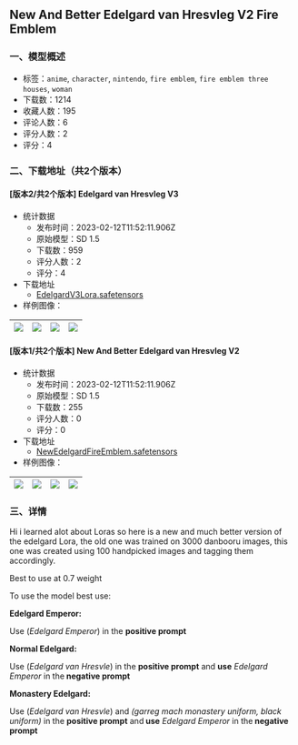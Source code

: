 ## New And Better Edelgard van Hresvleg V2 Fire Emblem
### 一、模型概述

- 标签：`anime`, `character`, `nintendo`, `fire emblem`, `fire emblem three houses`, `woman`
- 下载数：1214
- 收藏人数：195
- 评论人数：6
- 评分人数：2
- 评分：4

### 二、下载地址（共2个版本）

#### [版本2/共2个版本] Edelgard van Hresvleg V3

- 统计数据
  - 发布时间：2023-02-12T11:52:11.906Z
  - 原始模型：SD 1.5
  - 下载数：959
  - 评分人数：2
  - 评分：4
- 下载地址
  - [EdelgardV3Lora.safetensors](https://civitai.com/api/download/models/9712)
- 样例图像：

| <img src="https://image.civitai.com/xG1nkqKTMzGDvpLrqFT7WA/3e4cc10d-2223-47e1-bf8e-35a464229800/width=450/94014.jpeg" /> | <img src="https://image.civitai.com/xG1nkqKTMzGDvpLrqFT7WA/11c7ff4d-4735-48cf-e90b-082a7ccb5200/width=450/94013.jpeg" /> | <img src="https://image.civitai.com/xG1nkqKTMzGDvpLrqFT7WA/44c45ff3-2f3c-49a2-e300-ce6038b50b00/width=450/94012.jpeg" /> | <img src="https://image.civitai.com/xG1nkqKTMzGDvpLrqFT7WA/ec8551ee-2dc8-4b12-813f-774578d75100/width=450/94011.jpeg" /> |
| ---- | ---- | ---- | ---- |

#### [版本1/共2个版本] New And Better Edelgard van Hresvleg V2

- 统计数据
  - 发布时间：2023-02-12T11:52:11.906Z
  - 原始模型：SD 1.5
  - 下载数：255
  - 评分人数：0
  - 评分：0
- 下载地址
  - [NewEdelgardFireEmblem.safetensors](https://civitai.com/api/download/models/7973)
- 样例图像：

| <img src="https://image.civitai.com/xG1nkqKTMzGDvpLrqFT7WA/ae608b08-fef5-4aa6-53cb-5c055fc21500/width=450/75131.jpeg" /> | <img src="https://image.civitai.com/xG1nkqKTMzGDvpLrqFT7WA/042921a3-a3c2-4678-1a42-3657553cfb00/width=450/75136.jpeg" /> | <img src="https://image.civitai.com/xG1nkqKTMzGDvpLrqFT7WA/2beed153-3cce-4a7e-3746-748ea9bc8200/width=450/75135.jpeg" /> | <img src="https://image.civitai.com/xG1nkqKTMzGDvpLrqFT7WA/5cc7e985-e286-4471-49aa-4f3ce7a55100/width=450/75134.jpeg" /> |
| ---- | ---- | ---- | ---- |


### 三、详情
<p>Hi i learned alot about Loras so here is a new and much better version of the edelgard Lora, the old one was trained on 3000 danbooru images, this one was created using 100 handpicked images and tagging them accordingly.</p><p>Best to use at 0.7 weight</p><p></p><p>To use the model best use:</p><p><strong>Edelgard Emperor:</strong></p><p>Use (<em>Edelgard Emperor</em>) in the <strong>positive prompt</strong></p><p><strong>Normal Edelgard:</strong></p><p>Use (<em>Edelgard van Hresvle</em>) in the <strong>positive prompt</strong> and <strong>use</strong><em> Edelgard Emperor </em>in the<strong> negative prompt</strong></p><p><strong>Monastery Edelgard:</strong></p><p>Use (<em>Edelgard van Hresvle</em>) and <em>(garreg mach monastery uniform, black uniform)</em> in the <strong>positive prompt</strong> and<strong> use</strong><em> Edelgard Emperor </em>in the<strong> negative prompt</strong></p><p></p>
